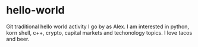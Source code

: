 # hello-world
Git traditional hello world activity
I go by as Alex. I am interested in python, korn shell, c++, crypto, capital markets and techonology topics.
I love tacos and beer.
